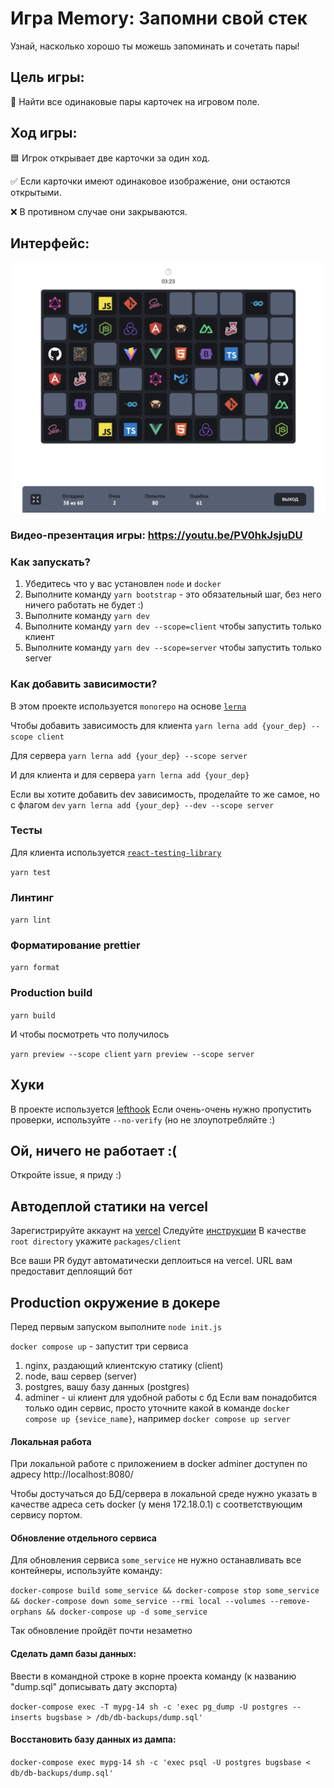 # Игра Memory: Запомни свой стек
Узнай, насколько хорошо ты можешь запоминать и сочетать пары!

## Цель игры:
🔎 Найти все одинаковые пары карточек на игровом поле.

## Ход игры:

🟦 Игрок открывает две карточки за один ход.

✅ Если карточки имеют одинаковое изображение, они остаются открытыми.

❌ В противном случае они закрываются.

## Интерфейс:

![screenshot](memory-game-interface.png)

### Видео-презентация игры: https://youtu.be/PV0hkJsjuDU

### Как запускать?

1. Убедитесь что у вас установлен `node` и `docker`
2. Выполните команду `yarn bootstrap` - это обязательный шаг, без него ничего работать не будет :)
3. Выполните команду `yarn dev`
3. Выполните команду `yarn dev --scope=client` чтобы запустить только клиент
4. Выполните команду `yarn dev --scope=server` чтобы запустить только server


### Как добавить зависимости?
В этом проекте используется `monorepo` на основе [`lerna`](https://github.com/lerna/lerna)

Чтобы добавить зависимость для клиента
```yarn lerna add {your_dep} --scope client```

Для сервера
```yarn lerna add {your_dep} --scope server```

И для клиента и для сервера
```yarn lerna add {your_dep}```


Если вы хотите добавить dev зависимость, проделайте то же самое, но с флагом `dev`
```yarn lerna add {your_dep} --dev --scope server```


### Тесты

Для клиента используется [`react-testing-library`](https://testing-library.com/docs/react-testing-library/intro/)

```yarn test```

### Линтинг

```yarn lint```

### Форматирование prettier

```yarn format```

### Production build

```yarn build```

И чтобы посмотреть что получилось


`yarn preview --scope client`
`yarn preview --scope server`

## Хуки
В проекте используется [lefthook](https://github.com/evilmartians/lefthook)
Если очень-очень нужно пропустить проверки, используйте `--no-verify` (но не злоупотребляйте :)

## Ой, ничего не работает :(

Откройте issue, я приду :)

## Автодеплой статики на vercel
Зарегистрируйте аккаунт на [vercel](https://vercel.com/)
Следуйте [инструкции](https://vitejs.dev/guide/static-deploy.html#vercel-for-git)
В качестве `root directory` укажите `packages/client`

Все ваши PR будут автоматически деплоиться на vercel. URL вам предоставит деплоящий бот

## Production окружение в докере
Перед первым запуском выполните `node init.js`


`docker compose up` - запустит три сервиса
1. nginx, раздающий клиентскую статику (client)
2. node, ваш сервер (server)
3. postgres, вашу базу данных (postgres)
4. adminer - ui клиент для удобной работы с бд
Если вам понадобится только один сервис, просто уточните какой в команде
`docker compose up {sevice_name}`, например `docker compose up server`

#### Локальная работа
При локальной работе с приложением в docker adminer доступен по адресу http://localhost:8080/

Чтобы достучаться до БД/сервера в локальной среде нужно указать в качестве адреса сеть docker (у меня 172.18.0.1) с соответствующим сервису портом.

#### Обновление отдельного сервиса
Для обновления сервиса `some_service` не нужно останавливать все контейнеры,
используйте команду:

`docker-compose build some_service &&
docker-compose stop some_service &&
docker-compose down some_service --rmi local --volumes --remove-orphans &&
docker-compose up -d some_service`

Так обновление пройдёт почти незаметно

#### Сделать дамп базы данных:

Ввести в командной строке в корне проекта команду
(к названию "dump.sql" дописывать дату экспорта)

`docker-compose exec -T mypg-14 sh -c 'exec pg_dump -U postgres --inserts bugsbase > /db/db-backups/dump.sql'`

#### Восстановить базу данных из дампа:

`docker-compose exec mypg-14 sh -c 'exec psql -U postgres bugsbase < db/db-backups/dump.sql'`